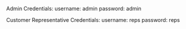 Admin Credentials:
  username: admin
  password: admin

Customer Representative Credentials:
  username: reps
  password: reps

